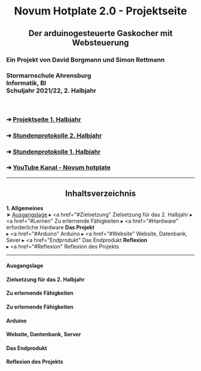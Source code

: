 <html>
<head>
<h1 align="center"> Novum Hotplate 2.0 - Projektseite </h1>
<h2 align="center"> Der arduinogesteuerte Gaskocher mit Websteuerung </h2>
</head>

  <h3 align="left"> Ein Projekt von David Borgmann und Simon Rettmann</h3>
<h3 align="left"> Stormarnschule Ahrensburg <br/> Informatik, Bl <br/> Schuljahr 2021/22, 2. Halbjahr </br> </h3>

<br/>

<body>
<h3 align="left"> &#10132; <a href="https://github.com/simonrettmann/Projektseite"> Projektseite 1. Halbjahr</a> </h3> 
<h3 align="left"> &#10132; <a href="https://github.com/simonrettmann/Stundenprotokolle-2.-Halbjahr"> Stundenprotokolle 2. Halbjahr</a> </h3> 
<h3 align="left"> &#10132; <a href="https://github.com/simonrettmann/Stundenprotokolle"> Stundenprotokolle 1. Halbjahr</a> </h3> 
<h3 align="left"> &#10132; <a href="https://www.youtube.com/channel/UCEljeGxqUxyXQlMq9Q-U8_w"> YouTube Kanal - Novum hotplate</a> </h3>
</body>
<hr>
<body>
  
<h2 align="center"> Inhaltsverzeichnis </h2>
  
<b> 1. Allgemeines </b>
<br/>
&#10148; <a href="#Rückblick"> Ausgangslage</a>
&blacktriangleright; <a href="#Zielsetzung" Zielsetzung für das 2. Halbjahr</a>
&blacktriangleright; <a href="#Lernen" Zu erlernende Fähigkeiten</a>
&blacktriangleright; <a href="#Hardware" erforderliche Hardware</a>
<b>Das Projekt</b> <br/>
&blacktriangleright; <a href="#Arduino" Arduino</a>
&blacktriangleright; <a href="#Website" Website, Datenbank, Sever</a>
&blacktriangleright; <a href="Endprodukt" Das Endprodukt</a>
<b>Reflexion</b> <br/>
&blacktriangleright; <a href="#Reflexion" Reflexion des Projekts</a>

<hr>

<h4> <a id="#Rückblick"> Ausgangslage</a></h4>
<h4> <a id="#Zielsetzung"> Zielsetzung für das 2. Halbjahr </a>
<h4> <a id="#Lernen"> Zu erlernende Fähigkeiten </a>
<h4> <a id="#Lernen"> Zu erlernende Fähigkeiten </a>
<h4> <a id="#Arduino"> Arduino </a>
<h4> <a id="#Website"> Website, Dantenbank, Server </a>
<h4> <a id="#Endprodukt"> Das Endprodukt </a>
<h4> <a id="#Relexion"> Reflexion des Projekts </a>
